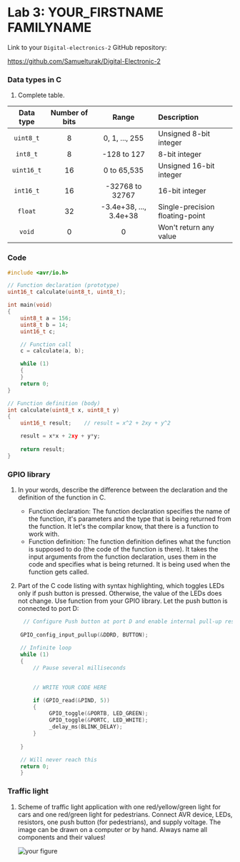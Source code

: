 # Lab 3: YOUR_FIRSTNAME FAMILYNAME

Link to your `Digital-electronics-2` GitHub repository:

   https://github.com/Samuelturak/Digital-Electronic-2


### Data types in C

1. Complete table.

| **Data type** | **Number of bits** | **Range** | **Description** |
| :-: | :-: | :-: | :-- | 
| `uint8_t`  | 8 | 0, 1, ..., 255 | Unsigned 8-bit integer |
| `int8_t`   | 8 | -128 to 127 | 8-bit integer |
| `uint16_t` | 16 | 0 to 65,535 | Unsigned 16-bit integer |
| `int16_t`  | 16 | -32768 to 32767 | 16-bit integer |
| `float`    | 32 | -3.4e+38, ..., 3.4e+38 | Single-precision floating-point |
| `void`     | 0 | 0 | Won't return any value |

### Code

```c
#include <avr/io.h>

// Function declaration (prototype)
uint16_t calculate(uint8_t, uint8_t);

int main(void)
{
    uint8_t a = 156;
    uint8_t b = 14;
    uint16_t c;

    // Function call
    c = calculate(a, b);

    while (1)
    {
    }
    return 0;
}

// Function definition (body)
int calculate(uint8_t x, uint8_t y)
{
    uint16_t result;    // result = x^2 + 2xy + y^2

    result = x*x + 2xy + y*y;
   
    return result;
}
```
### GPIO library

1. In your words, describe the difference between the declaration and the definition of the function in C.
   * Function declaration: The function declaration specifies the name of the function, it's parameters and the type that is being returned from the function. It let's the compilar know, that there is a function to work with.
   * Function definition: The function definition defines what the function is supposed to do (the code of the function is there). It takes the input arguments from the function declaration, uses them in the code and specifies what is being returned. It is being used when the function gets called.

2. Part of the C code listing with syntax highlighting, which toggles LEDs only if push button is pressed. Otherwise, the value of the LEDs does not change. Use function from your GPIO library. Let the push button is connected to port D:

```c
     // Configure Push button at port D and enable internal pull-up resistor
	
    GPIO_config_input_pullup(&DDRD, BUTTON);
	
    // Infinite loop
    while (1)
    {
        // Pause several milliseconds
        

        // WRITE YOUR CODE HERE

		if (GPIO_read(&PIND, 5))
		{		
			 GPIO_toggle(&PORTB, LED_GREEN);
			 GPIO_toggle(&PORTC, LED_WHITE);
			 _delay_ms(BLINK_DELAY);
		}
       
    }

    // Will never reach this
    return 0;
    }
```


### Traffic light

1. Scheme of traffic light application with one red/yellow/green light for cars and one red/green light for pedestrians. Connect AVR device, LEDs, resistors, one push button (for pedestrians), and supply voltage. The image can be drawn on a computer or by hand. Always name all components and their values!

   ![your figure]()